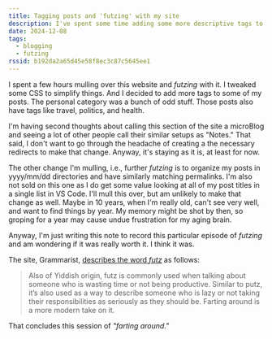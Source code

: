 ```yaml
---
title: Tagging posts and 'futzing' with my site
description: I've spent some time adding some more descriptive tags to my posts. I call this phase of blogging "futzing."
date: 2024-12-08
tags:
  - blogging
  - futzing
rssid: b192da2a65d45e58f8ec3c87c5645ee1
---
```


I spent a few hours mulling over this website and _futzing_ with it. I tweaked some CSS to simplify things. And I decided to add more tags to some of my posts. The personal category was a bunch of odd stuff. Those posts also have tags like travel, politics, and health.

I'm having second thoughts about calling this section of the site a microBlog and seeing a lot of other people call their similar setups as "Notes." That said, I don't want to go through the headache of creating a the necessary redirects to make that change. Anyway, it's staying as it is, at least for now.

The other change I'm mulling, i.e., further _futzing_ is to organize my posts in yyyy/mm/dd directories and have similarly matching permalinks. I'm also not sold on this one as I do get some value looking at all of my post titles in a single list in VS Code. I'll mull this over, but am unlikely to make that change as well. Maybe in 10 years, when I'm really old, can't see very well, and want to find things by year. My memory might be shot by then, so groping for a year may cause undue frustration for my aging brain.

Anyway, I'm just writing this note to record this particular episode of _futzing_ and am wondering if it was really worth it. I think it was.

The site, Grammarist, [describes the word _futz_](https://grammarist.com/usage/futz-vs-putz/) as follows:

> Also of Yiddish origin, futz is commonly used when talking about someone who is wasting time or not being productive. Similar to putz, it’s also used as a way to describe someone who is lazy or not taking their responsibilities as seriously as they should be. Farting around is a more modern take on it.

That concludes this session of _"farting around."_
